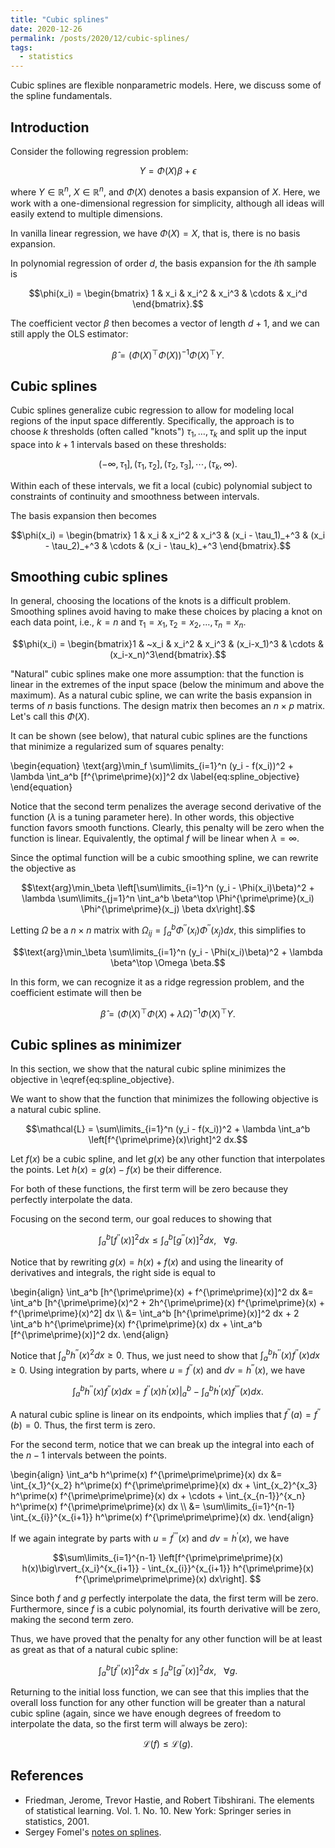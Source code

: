 ```yaml
---
title: "Cubic splines"
date: 2020-12-26
permalink: /posts/2020/12/cubic-splines/
tags:
  - statistics
---
```


Cubic splines are flexible nonparametric models. Here, we discuss some of the spline fundamentals.

## Introduction

Consider the following regression problem:

$$Y = \Phi(X)\beta + \epsilon$$

where $Y \in \mathbb{R}^n$, $X \in \mathbb{R}^{n}$, and $\Phi(X)$ denotes a basis expansion of $X$. Here, we work with a one-dimensional regression for simplicity, although all ideas will easily extend to multiple dimensions.

In vanilla linear regression, we have $\Phi(X) = X$, that is, there is no basis expansion.

In polynomial regression of order $d$, the basis expansion for the $i$th sample is

$$\phi(x_i) = \begin{bmatrix} 1 & x_i & x_i^2 & x_i^3 & \cdots & x_i^d \end{bmatrix}.$$

The coefficient vector $\beta$ then becomes a vector of length $d+1$, and we can still apply the OLS estimator:

$$\widehat{\beta} = (\Phi(X)^\top \Phi(X))^{-1} \Phi(X)^\top Y.$$

## Cubic splines

Cubic splines generalize cubic regression to allow for modeling local regions of the input space differently. Specifically, the approach is to choose $k$ thresholds (often called "knots") $\tau_1, \dots, \tau_k$ and split up the input space into $k+1$ intervals based on these thresholds:

$$(-\infty, \tau_1], (\tau_1, \tau_2], (\tau_2, \tau_3], \cdots, (\tau_k, \infty).$$

Within each of these intervals, we fit a local (cubic) polynomial subject to constraints of continuity and smoothness between intervals.

The basis expansion then becomes

$$\phi(x_i) = \begin{bmatrix} 1 & x_i & x_i^2 & x_i^3 & (x_i - \tau_1)_+^3 & (x_i - \tau_2)_+^3 & \cdots & (x_i - \tau_k)_+^3 \end{bmatrix}.$$

## Smoothing cubic splines

In general, choosing the locations of the knots is a difficult problem. Smoothing splines avoid having to make these choices by placing a knot on each data point, i.e., $k=n$ and $\tau_1=x_1, \tau_2=x_2, \dots, \tau_n=x_n$.

$$\phi(x_i) = \begin{bmatrix}1 & ~x_i & x_i^2 & x_i^3 & (x_i-x_1)^3 & \cdots & (x_i-x_n)^3\end{bmatrix}.$$

"Natural" cubic splines make one more assumption: that the function is linear in the extremes of the input space (below the minimum and above the maximum). As a natural cubic spline, we can write the basis expansion in terms of $n$ basis functions. The design matrix then becomes an $n \times p$ matrix. Let's call this $\Phi(X)$.

It can be shown (see below), that natural cubic splines are the functions that minimize a regularized sum of squares penalty:

\begin{equation} \text{arg}\min_f \sum\limits_{i=1}^n (y_i - f(x_i))^2 + \lambda \int_a^b [f^{\prime\prime}(x)]^2 dx \label{eq:spline_objective} \end{equation}

Notice that the second term penalizes the average second derivative of the function ($\lambda$ is a tuning parameter here). In other words, this objective function favors smooth functions. Clearly, this penalty will be zero when the function is linear. Equivalently, the optimal $f$ will be linear when $\lambda=\infty$.

Since the optimal function will be a cubic smoothing spline, we can rewrite the objective as

$$\text{arg}\min_\beta \left[\sum\limits_{i=1}^n (y_i - \Phi(x_i)\beta)^2 + \lambda \sum\limits_{j=1}^n \int_a^b \beta^\top \Phi^{\prime\prime}(x_i) \Phi^{\prime\prime}(x_j) \beta dx\right].$$

Letting $\Omega$ be a $n\times n$ matrix with $\Omega_{ij} = \int_a^b   \Phi^{\prime\prime}(x_i) \Phi^{\prime\prime}(x_j) dx$, this simplifies to

$$\text{arg}\min_\beta \sum\limits_{i=1}^n (y_i - \Phi(x_i)\beta)^2 + \lambda \beta^\top \Omega \beta.$$

In this form, we can recognize it as a ridge regression problem, and the coefficient estimate will then be

$$\widehat{\beta} = (\Phi(X)^\top \Phi(X) + \lambda \Omega)^{-1} \Phi(X)^\top Y.$$

## Cubic splines as minimizer

In this section, we show that the natural cubic spline minimizes the objective in \eqref{eq:spline_objective}.

We want to show that the function that minimizes the following objective is a natural cubic spline.

$$\mathcal{L} = \sum\limits_{i=1}^n (y_i - f(x_i))^2 + \lambda \int_a^b \left[f^{\prime\prime}(x)\right]^2 dx.$$

Let $f(x)$ be a cubic spline, and let $g(x)$ be any other function that interpolates the points. Let $h(x)=g(x)-f(x)$ be their difference. 

For both of these functions, the first term will be zero because they perfectly interpolate the data.

Focusing on the second term, our goal reduces to showing that

$$\int_a^b \left[f^{\prime\prime}(x)\right]^2 dx \leq \int_a^b \left[g^{\prime\prime}(x)\right]^2 dx, ~~~ \forall g.$$

Notice that by rewriting $g(x) = h(x) + f(x)$ and using the linearity of derivatives and integrals, the right side is equal to

\begin{align} \int_a^b [h^{\prime\prime}(x) + f^{\prime\prime}(x)]^2 dx &= \int_a^b [h^{\prime\prime}(x)^2 + 2h^{\prime\prime}(x) f^{\prime\prime}(x) + f^{\prime\prime}(x)^2] dx \\\ &= \int_a^b [h^{\prime\prime}(x)]^2 dx + 2 \int_a^b h^{\prime\prime}(x) f^{\prime\prime}(x) dx + \int_a^b [f^{\prime\prime}(x)]^2 dx. \end{align}

Notice that $\int_a^b h^{\prime\prime}(x)^2 dx \geq 0$. Thus, we just need to show that $\int_a^b h^{\prime\prime}(x) f^{\prime\prime}(x) dx \geq 0$. Using integration by parts, where $u=f^{\prime\prime}(x)$ and $dv=h^{\prime\prime}(x)$, we have

$$\int_a^b h^{\prime\prime}(x) f^{\prime\prime}(x) dx = f^{\prime\prime}(x) h^\prime(x) \big\rvert_a^b - \int_a^b h^\prime(x) f^{\prime\prime\prime}(x) dx.$$

A natural cubic spline is linear on its endpoints, which implies that $f^{\prime\prime}(a) = f^{\prime\prime}(b) = 0$. Thus, the first term is zero.

For the second term, notice that we can break up the integral into each of the $n-1$ intervals between the points.

\begin{align} \int_a^b h^\prime(x) f^{\prime\prime\prime}(x) dx &= \int_{x_1}^{x_2} h^\prime(x) f^{\prime\prime\prime}(x) dx + \int_{x_2}^{x_3} h^\prime(x) f^{\prime\prime\prime}(x) dx + \cdots + \int_{x_{n-1}}^{x_n} h^\prime(x) f^{\prime\prime\prime}(x) dx \\\ &= \sum\limits_{i=1}^{n-1} \int_{x_{i}}^{x_{i+1}} h^\prime(x) f^{\prime\prime\prime}(x) dx. \end{align}

If we again integrate by parts with $u=f^{\prime\prime\prime}(x)$ and $dv=h^\prime(x)$, we have

$$\sum\limits_{i=1}^{n-1} \left[f^{\prime\prime\prime}(x) h(x)\big\rvert_{x_i}^{x_{i+1}} - \int_{x_{i}}^{x_{i+1}} h^{\prime\prime}(x) f^{\prime\prime\prime\prime}(x) dx\right]. $$

Since both $f$ and $g$ perfectly interpolate the data, the first term will be zero. Furthermore, since $f$ is a cubic polynomial, its fourth derivative will be zero, making the second term zero.

Thus, we have proved that the penalty for any other function will be at least as great as that of a natural cubic spline:

$$\int_a^b \left[f^{\prime\prime}(x)\right]^2 dx \leq \int_a^b \left[g^{\prime\prime}(x)\right]^2 dx, ~~~ \forall g.$$

Returning to the initial loss function, we can see that this implies that the overall loss function for any other function will be greater than a natural cubic spline (again, since we have enough degrees of freedom to interpolate the data, so the first term will always be zero):

$$\mathcal{L}(f) \leq \mathcal{L}(g).$$

## References

- Friedman, Jerome, Trevor Hastie, and Robert Tibshirani. The elements of statistical learning. Vol. 1. No. 10. New York: Springer series in statistics, 2001.
- Sergey Fomel's [notes on splines](http://sepwww.stanford.edu/sep/sergey/128A/answers6.pdf).
